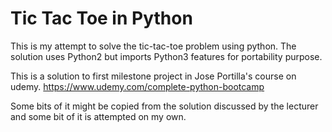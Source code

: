 # Tic Tac Toe in Python
This is my attempt to solve the tic-tac-toe problem using python. The solution uses Python2 but imports Python3 features for portability purpose. 

This is a solution to first milestone project in Jose Portilla's course on udemy.
https://www.udemy.com/complete-python-bootcamp

Some bits of it might be copied from the solution discussed by the lecturer and some bit of it is attempted on my own. 

